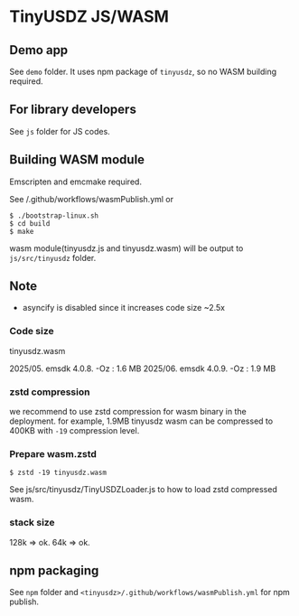 # TinyUSDZ JS/WASM

## Demo app

See `demo` folder.
It uses npm package of `tinyusdz`, so no WASM building required.

## For library developers

See `js` folder for JS codes.

## Building WASM module

Emscripten and emcmake required.

See <tinyusdz>/.github/workflows/wasmPublish.yml or

```
$ ./bootstrap-linux.sh
$ cd build
$ make
```

wasm module(tinyusdz.js and tinyusdz.wasm) will be output to `js/src/tinyusdz` folder.

## Note

* asyncify is disabled since it increases code size ~2.5x

### Code size

tinyusdz.wasm

2025/05. emsdk 4.0.8. -Oz : 1.6 MB
2025/06. emsdk 4.0.9. -Oz : 1.9 MB

### zstd compression

we recommend to use zstd compression for wasm binary in the deployment.
for example, 1.9MB tinyusdz wasm can be compressed to 400KB with `-19` compression level.

### Prepare wasm.zstd

```
$ zstd -19 tinyusdz.wasm
```

See js/src/tinyusdz/TinyUSDZLoader.js to how to load zstd compressed wasm.

### stack size

128k => ok.
64k => ok.

## npm packaging

See `npm` folder and `<tinyusdz>/.github/workflows/wasmPublish.yml` for npm publish.


